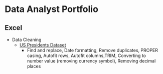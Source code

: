 # Data Analyst Portfolio

## Excel
- Data Cleaning
   - [US Presidents Dataset](https://github.com/annakatrinatejero/portfolio/blob/main/Excel%20-%20Data%20Cleaning%20(US%20Presidents%20Dataset).xlsx)
      -    Find and replace, Date formatting, Remove duplicates, PROPER casing, Autofit rows, Autofit columns,TRIM, Converting to number value (removing currency symbol), Removing decimal places

